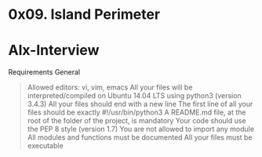 # 0x09. Island Perimeter
# Alx-Interview

Requirements
General
>Allowed editors: vi, vim, emacs
>All your files will be interpreted/compiled on Ubuntu 14.04 LTS using python3 (version 3.4.3)
>All your files should end with a new line
>The first line of all your files should be exactly #!/usr/bin/python3
>A README.md file, at the root of the folder of the project, is mandatory
>Your code should use the PEP 8 style (version 1.7)
>You are not allowed to import any module
>All modules and functions must be documented
>All your files must be executable